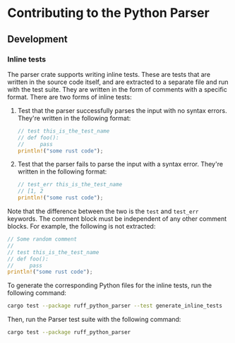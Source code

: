 # Contributing to the Python Parser

## Development

### Inline tests

The parser crate supports writing inline tests. These are tests that are written
in the source code itself, and are extracted to a separate file and run with the
test suite. They are written in the form of comments with a specific format. There
are two forms of inline tests:

1. Test that the parser successfully parses the input with no syntax errors. They're
   written in the following format:

    ```rs
    // test this_is_the_test_name
    // def foo():
    //     pass
    println!("some rust code");
    ```

2. Test that the parser fails to parse the input with a syntax error. They're written
   in the following format:

    ```rs
    // test_err this_is_the_test_name
    // [1, 2
    println!("some rust code");
    ```

Note that the difference between the two is the `test` and `test_err` keywords.
The comment block must be independent of any other comment blocks. For example, the
following is not extracted:

```rs
// Some random comment
//
// test this_is_the_test_name
// def foo():
//     pass
println!("some rust code");
```

To generate the corresponding Python files for the inline tests, run the following command:

```sh
cargo test --package ruff_python_parser --test generate_inline_tests
```

Then, run the Parser test suite with the following command:

```sh
cargo test --package ruff_python_parser
```
